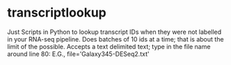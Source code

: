 # transcriptlookup
Just Scripts in Python to lookup transcript IDs when they were not labelled in your RNA-seq pipeline.
Does batches of 10 ids at a time; that is about the limit of the possible.
Accepts a text delimited text; type in the file name around line 80:
E.G., file='Galaxy345-DESeq2.txt'

